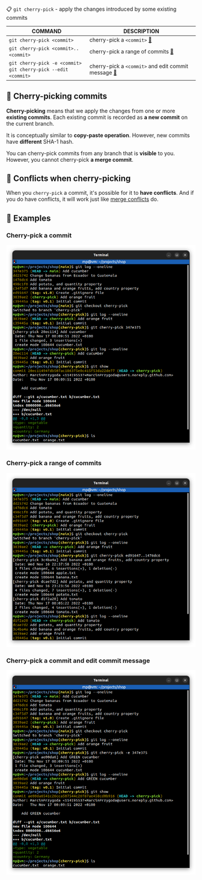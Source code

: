 📋 `git cherry-pick` - apply the changes introduced by some existing commits

| COMMAND                                                              | DESCRIPTION                                                                                         |
| -------------------------------------------------------------------- | --------------------------------------------------------------------------------------------------- |
| `git cherry-pick <commit>`                                           | cherry-pick a `<commit>` [🔗](#cherry-pick-a-commit)                                                 |
| `git cherry-pick <commit>..<commit>`                                 | cherry-pick a range of commits [🔗](#cherry-pick-a-range-of-commits)                                 |
| `git cherry-pick -e <commit>`<br />`git cherry-pick --edit <commit>` | cherry-pick a `<commit>` and edit commit message [🔗](#cherry-pick-a-commit-and-edit-commit-message) |

## 📌 Cherry-picking commits

**Cherry-picking** means that we apply the changes from one or more **existing commits**. Each existing commit is recorded as **a new commit** on the current branch.

It is conceptually similar to **copy-paste operation**. However, new commits have **different** SHA-1 hash.

You can cherry-pick commits from any branch that is **visible** to you. However, you cannot cherry-pick **a merge commit**.

## 📌 Conflicts when cherry-picking

When you `cherry-pick` a commit, it's possible for it to **have conflicts**. And if you do have conflicts, it will work just like [merge conflicts](../concepts/MERGE-CONFLICTS.md) do.

## 📌 Examples

### Cherry-pick a commit

![](images/git-cherry-pick.png)

### Cherry-pick a range of commits

![](images/git-cherry-pick-range.png)

### Cherry-pick a commit and edit commit message

![](images/git-cherry-pick-edit.png)